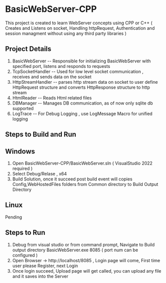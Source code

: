 # BasicWebServer-CPP
This project is created to learn WebServer concepts using CPP or C++ 
( Creates and Listens on socket, Handling httpRequest, Authentication and session managment 
  without using any third party libraries )

Project Details
----------------
1) BasicWebServer     -- Responsible for initializing BasicWebServer with specified port, listens and responds to requests
2) TcpSocketHandler   -- Used for low level socket communication , receives and sends data on the socket
3) HttpStreamHandler  -- parses http stream data on socket to user define HttpRequest structure and 
                         converts HttpResponse structure to http stream
4) HtmlReader         -- Reads Html related files
5) DBManager          -- Manages DB communication, as of now only sqlite db supported
6) LogTrace           -- For Debug Logging , use LogMessage Macro for unified logging


Steps to Build and Run
----------------------

Windows
-------
1) Open BasicWebServer-CPP/BasicWebServer.sln ( VisualStudio 2022 required )
2) Select Debug/Relase , x64
3) Build Solution, once it succeed post build event will copies Config,WebHostedFiles folders from Common directory to Build Output Directory

Linux
------
Pending


Steps to Run
------------
1) Debug from visual studio or from command prompt, Navigate to Build output directory
   BasicWebServer.exe 8085 ( port num can be configured )
2) Open Browser -> http://localhost/8085 , Login page will come, First time user please Register, next Login
3) Once login succeed, Upload page will get called, you can upload any file and it saves into the Server

